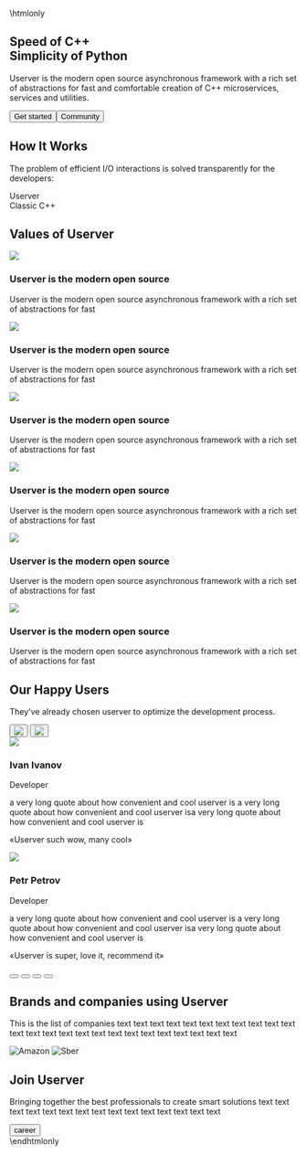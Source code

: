 \htmlonly

<link rel="stylesheet" href="landing.css" />

<main class="main">
      <section class="mw-1220">
        <div class="info__block">
          <h2 class="info__header">
            Speed of C++ <br />
            Simplicity of Python
          </h2>
          <p class="info__paragraph">
            Userver is the modern open source asynchronous framework with a rich
            set of abstractions for fast and comfortable creation of C++
            microservices, services and utilities.
          </p>
          <div class="info__buttons">
            <button class="button">Get started</button
            ><button class="button button_outline ml-24">Community</button>
          </div>
        </div>
      </section>
      <section class="how mw-1220">
        <div>
          <h2>How It Works</h2>
          <p class="how__info">
            The problem of efficient I/O interactions is solved transparently
            for the developers:
          </p>
        </div>
        <div class="how__codeblocks flex-row">
          <div class="codeblock">
            <div class="codeblock__header">Userver</div>
            <div class="codeblock__body">
              <div class="codeblock__placeholder"></div>
            </div>
          </div>
          <div class="codeblock codeblock_grey ml-16">
            <div class="codeblock__header">Classic C++</div>
            <div class="codeblock__body">
              <div class="codeblock__placeholder"></div>
            </div>
          </div>
        </div>
      </section>
      <section class="values mw-1220">
        <h2>Values of Userver</h2>
        <div class="values__cards">
          <div class="values__card">
            <img src="icon.svg" />
            <h3 class="values__cardtitle">Userver is the modern open source</h3>
            <p class="values__cardinfo">
              Userver is the modern open source asynchronous framework with a
              rich set of abstractions for fast
            </p>
          </div>
          <div class="values__card">
            <img src="icon.svg" />
            <h3 class="values__cardtitle">Userver is the modern open source</h3>
            <p class="values__cardinfo">
              Userver is the modern open source asynchronous framework with a
              rich set of abstractions for fast
            </p>
          </div>
          <div class="values__card">
            <img src="icon.svg" />
            <h3 class="values__cardtitle">Userver is the modern open source</h3>
            <p class="values__cardinfo">
              Userver is the modern open source asynchronous framework with a
              rich set of abstractions for fast
            </p>
          </div>
          <div class="values__card">
            <img src="icon.svg" />
            <h3 class="values__cardtitle">Userver is the modern open source</h3>
            <p class="values__cardinfo">
              Userver is the modern open source asynchronous framework with a
              rich set of abstractions for fast
            </p>
          </div>
          <div class="values__card">
            <img src="icon.svg" />
            <h3 class="values__cardtitle">Userver is the modern open source</h3>
            <p class="values__cardinfo">
              Userver is the modern open source asynchronous framework with a
              rich set of abstractions for fast
            </p>
          </div>
          <div class="values__card">
            <img src="icon.svg" />
            <h3 class="values__cardtitle">Userver is the modern open source</h3>
            <p class="values__cardinfo">
              Userver is the modern open source asynchronous framework with a
              rich set of abstractions for fast
            </p>
          </div>
        </div>
      </section>
      <section class="users">
        <div class="users__about mw-1220">
          <h2>Our Happy Users</h2>
          <div class="users__info">
            <p>
              They've already chosen userver to optimize the development
              process.
            </p>
            <div>
              <button class="users__navbutton">
                <img src="arrow-left.svg" />
              </button>
              <button class="users__navbutton users__navbutton_right">
                <img src="arrow-right.svg" />
              </button>
            </div>
          </div>
        </div>
        <div class="feedbacks">
          <div class="feedback">
            <img class="feedback__image" src="feedback1.png" />
            <div class="feedback__person">
              <h3 class="feedback__name">Ivan Ivanov</h3>
              <div class="feedback__position">Developer</div>
            </div>
            <p class="feedback__about">
              a very long quote about how convenient and cool userver is a very
              long quote about how convenient and cool userver isa very long
              quote about how convenient and cool userver is
            </p>
            <p class="feedback__text">«Userver such wow, many cool»</p>
          </div>
          <div class="feedback">
            <img class="feedback__image" src="feedback2.png" />
            <div class="feedback__person">
              <h3 class="feedback__name">Petr Petrov</h3>
              <div class="feedback__position">Developer</div>
            </div>
            <p class="feedback__about">
              a very long quote about how convenient and cool userver is a very
              long quote about how convenient and cool userver isa very long
              quote about how convenient and cool userver is
            </p>
            <p class="feedback__text">
              «Userver is super, love it, recommend it»
            </p>
          </div>
        </div>
        <div class="pagination">
          <button class="pagination__button pagination__button_active"></button>
          <button class="pagination__button"></button>
          <button class="pagination__button"></button>
          <button class="pagination__button"></button>
        </div>
      </section>
      <section class="companies mw-1220">
        <h2 class="companies__title">Brands and companies using Userver</h2>
        <p class="companies__info paragraph_small">
          This is the list of companies text text text text text text text text
          text text text text text text text text text text text text text text
          text text text
        </p>
        <div class="companies__logos">
          <img class="logo_amazon" src="amazon.png" alt="Amazon" />
          <img class="logo_sber" src="sber.png" alt="Sber" />
        </div>
      </section>
      <section class="career">
        <div class="career__wrapper mw-1220">
          <h2>Join Userver</h2>
          <p class="career__info paragraph_small">
            Bringing together the best professionals to create smart solutions
            text text text text text text text text text text text text text
            text text
          </p>
          <button class="career__button button">career</button>
        </div>
      </section>
    </main>
    <script type="text/javascript">
      /* Hide some blocks on landing page */
      document.getElementById("side-nav").style.display = "none";
      document.querySelector(".header").style.display = "none";
    </script>
\endhtmlonly
